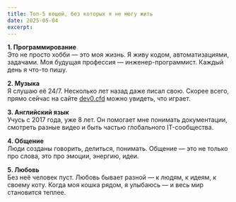 ```yaml
---
title: Топ-5 вещей, без которых я не могу жить
date: 2025-05-04
excerpt:
---
```

**1. Программирование**  
Это не просто хобби — это моя жизнь. Я живу кодом, автоматизациями, задачами. Моя будущая профессия — инженер-программист. Каждый день я что-то пишу.

**2. Музыка**  
Я слушаю её 24/7. Несколько лет назад даже писал свою. Скорее всего, прямо сейчас на сайте [dev0.cfd](https://dev0.cfd/) можно увидеть, что играет.

**3. Английский язык**  
Учусь с 2017 года, уже 8 лет. Он помогает мне понимать документации, смотреть разные видео и быть частью глобального IT-сообщества.

**4. Общение**  
Люди созданы говорить, делиться, понимать. Общение — это не только про слова, это про эмоции, энергию, идеи.

**5. Любовь**  
Без неё человек пуст. Любовь бывает разной — к людям, к идеям, к своему коту. Когда моя кошка рядом, я улыбаюсь — и весь мир становится теплее.
